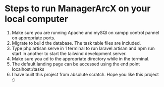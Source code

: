 # Steps to run ManagerArcX on your local computer
1. Make sure you are running Apache and mySQl on xampp control pannel on appropriate ports.
2. Migrate to build the database. The task table files are included.
3. Type php artisan serve in 1 terminal to run laravel artisan and npm run start in another to start the tailwind development server.
4. Make sure you cd to the appropriate directory while in the terminal.
5. The default landing page can be accessed using the end point localhost:<port>/tasks
6. I have built this project from absolute scratch. Hope you like this project :)
